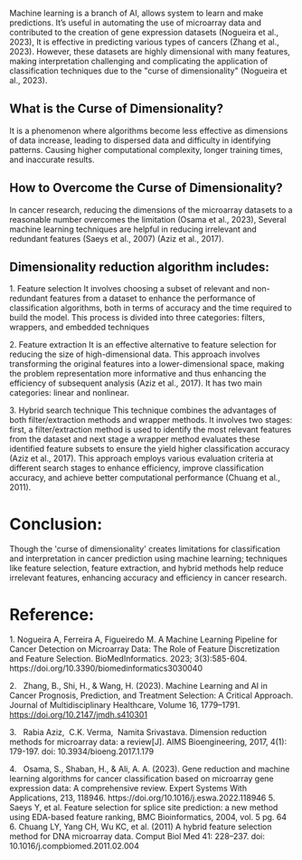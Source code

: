 Machine learning is a branch of AI, allows system to learn and make predictions. It’s useful in automating the use of microarray data and contributed to the creation of gene expression datasets (Nogueira et al., 2023), It is effective in predicting various types of cancers (Zhang et al., 2023). However, these datasets are highly dimensional with many features, making interpretation challenging and complicating the application of classification techniques due to the "curse of dimensionality" (Nogueira et al., 2023).

## What is the Curse of Dimensionality?
It is a phenomenon where algorithms become less effective as dimensions of data increase, leading to dispersed data and difficulty in identifying patterns. Causing higher computational complexity, longer training times, and inaccurate results.

## How to Overcome the Curse of Dimensionality?
In cancer research, reducing the dimensions of the microarray datasets to a reasonable number overcomes the limitation (Osama et al., 2023), Several machine learning techniques are helpful in reducing irrelevant and redundant features (Saeys et al., 2007) (Aziz et al., 2017).

## Dimensionality reduction algorithm includes:
1\. Feature selection
It involves choosing a subset of relevant and non-redundant features from a dataset to enhance the performance of classification algorithms, both in terms of accuracy and the time required to build the model. This process is divided into three categories: filters, wrappers, and embedded techniques

2\. Feature extraction
It is an effective alternative to feature selection for reducing the size of high-dimensional data. This approach involves transforming the original features into a lower-dimensional space, making the problem representation more informative and thus enhancing the efficiency of subsequent analysis (Aziz et al., 2017). It has two main categories: linear and nonlinear.

3\. Hybrid search technique
This technique combines the advantages of both filter/extraction methods and wrapper methods.
It involves two stages: first, a filter/extraction method is used to identify the most relevant features from the dataset and next stage a wrapper method evaluates these identified feature subsets to ensure the yield higher classification accuracy (Aziz et al., 2017). This approach employs various evaluation criteria at different search stages to enhance efficiency, improve classification accuracy, and achieve better computational performance (Chuang et al., 2011).

# Conclusion:
Though the 'curse of dimensionality' creates limitations for classification and interpretation in cancer prediction using machine learning; techniques like feature selection, feature extraction, and hybrid methods help reduce irrelevant features, enhancing accuracy and efficiency in cancer research.

# Reference:
1\. <!--[if !supportLists]--> <!--[endif]-->Nogueira A, Ferreira A, Figueiredo M. A Machine Learning Pipeline for Cancer Detection on Microarray Data: The Role of Feature Discretization and Feature Selection. BioMedInformatics. 2023; 3(3):585-604. https\://doi.org/10.3390/biomedinformatics3030040

2\. <!--[if !supportLists]-->  <!--[endif]-->Zhang, B., Shi, H., & Wang, H. (2023). Machine Learning and AI in Cancer Prognosis, Prediction, and Treatment Selection: A Critical Approach. Journal of Multidisciplinary Healthcare, Volume 16, 1779–1791. <https://doi.org/10.2147/jmdh.s410301>

3\. <!--[if !supportLists]-->  <!--[endif]-->Rabia Aziz,  C.K. Verma,  Namita Srivastava. Dimension reduction methods for microarray data: a review\[J]. AIMS Bioengineering, 2017, 4(1): 179-197. doi: 10.3934/bioeng.2017.1.179

4\. <!--[if !supportLists]-->  <!--[endif]-->Osama, S., Shaban, H., & Ali, A. A. (2023). Gene reduction and machine learning algorithms for cancer classification based on microarray gene expression data: A comprehensive review. Expert Systems With Applications, 213, 118946. https\://doi.org/10.1016/j.eswa.2022.118946
5\. <!--[if !supportLists]--> <!--[endif]--> Saeys Y, et al. Feature selection for splice site prediction: a new method using EDA-based feature ranking, BMC Bioinformatics, 2004, vol. 5 pg. 64 
6\.<!--[if !supportLists]--> <!--[endif]-->Chuang LY, Yang CH, Wu KC, et al. (2011) A hybrid feature selection method for DNA microarray data. Comput Biol Med 41: 228–237. doi: 10.1016/j.compbiomed.2011.02.004
